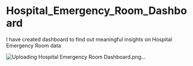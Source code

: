 # Hospital_Emergency_Room_Dashboard
I have created dashboard to find out meaningful insights on Hospital Emergency Room data
<br>

![Uploading Hospital Emergency Room Dashboard.png…]()


